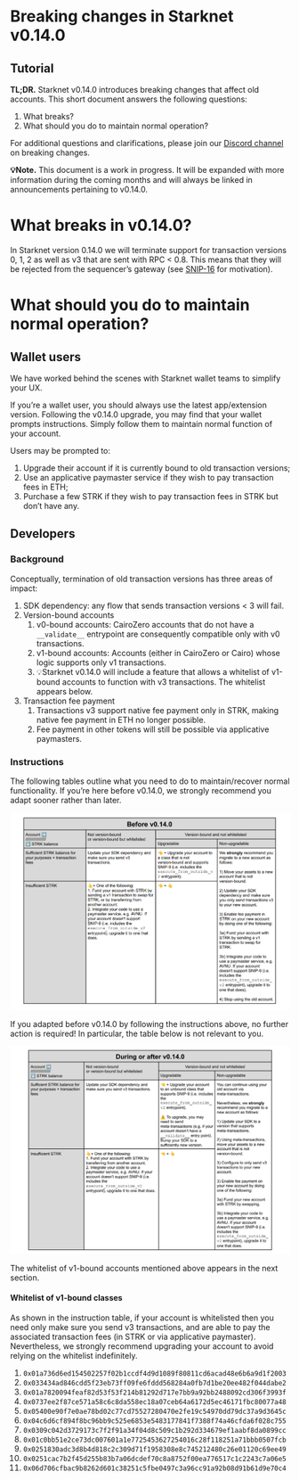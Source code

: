 # Breaking changes in Starknet v0.14.0

## Tutorial

**TL;DR.** Starknet v0.14.0 introduces breaking changes that affect old accounts. This short document answers the following questions:

1. What breaks?  
2. What should you do to maintain normal operation?

For additional questions and clarifications, please join our [Discord channel](https://discord.com/channels/793094838509764618/1341687457845870622) on breaking changes.

**💡Note.** This document is a work in progress. It will be expanded with more information during the coming months and will always be linked in announcements pertaining to v0.14.0.

# What breaks in v0.14.0?

In Starknet version 0.14.0 we will terminate support for transaction versions 0, 1, 2 as well as v3 that are sent with RPC < 0.8. This means that they will be rejected from the sequencer’s gateway (see [SNIP-16](https://github.com/starknet-io/SNIPs/blob/main/SNIPS/snip-16.md#motivation) for motivation).

# What should you do to maintain normal operation?

## Wallet users

We have worked behind the scenes with Starknet wallet teams to simplify your UX.

If you’re a wallet user, you should always use the latest app/extension version. Following the v0.14.0 upgrade, you may find that your wallet prompts instructions. Simply follow them to maintain normal function of your account.

Users may be prompted to:

1. Upgrade their account if it is currently bound to old transaction versions;  
2. Use an applicative paymaster service if they wish to pay transaction fees in ETH;  
3. Purchase a few STRK if they wish to pay transaction fees in STRK but don’t have any.

## Developers

### Background

Conceptually, termination of old transaction versions has three areas of impact:

1. SDK dependency: any flow that sends transaction versions \< 3 will fail.  
2. Version-bound accounts  
   1. v0-bound accounts: CairoZero accounts that do not have a `__validate__` entrypoint are consequently compatible only with v0 transactions.  
   2. v1-bound accounts: Accounts (either in CairoZero or Cairo) whose logic supports only v1 transactions.  
   3. 💡Starknet v0.14.0 will include a feature that allows a whitelist of v1-bound accounts to function with v3 transactions. The whitelist appears below.  
3. Transaction fee payment  
   1. Transactions v3 support native fee payment only in STRK, making native fee payment in ETH no longer possible.  
   2. Fee payment in other tokens will still be possible via applicative paymasters.

### Instructions

The following tables outline what you need to do to maintain/recover normal functionality.
If you’re here before v0.14.0, we strongly recommend you adapt sooner rather than later.

![alt text](asset1.png)

If you adapted before v0.14.0 by following the instructions above, no further action is required\! In particular, the table below is not relevant to you.

![alt text](asset2.png)


The whitelist of v1-bound accounts mentioned above appears in the next section.

#### Whitelist of v1-bound classes

As shown in the instruction table, if your account is whitelisted then you need only make sure you send v3 transactions, and are able to pay the associated transaction fees (in STRK or via applicative paymaster). Nevertheless, we strongly recommend upgrading your account to avoid relying on the whitelist indefinitely.

1. `0x01a736d6ed154502257f02b1ccdf4d9d1089f80811cd6acad48e6b6a9d1f2003`
2. `0x033434ad846cdd5f23eb73ff09fe6fddd568284a0fb7d1be20ee482f044dabe2`  
3. `0x01a7820094feaf82d53f53f214b81292d717e7bb9a92bb2488092cd306f3993f`  
4. `0x0737ee2f87ce571a58c6c8da558ec18a07ceb64a6172d5ec46171fbc80077a48`  
5. `0x05400e90f7e0ae78bd02c77cd75527280470e2fe19c54970dd79dc37a9d3645c`  
6. `0x04c6d6cf894f8bc96bb9c525e6853e5483177841f7388f74a46cfda6f028c755`  
7. `0x0309c042d3729173c7f2f91a34f04d8c509c1b292d334679ef1aabf8da0899cc`  
8. `0x01c0bb51e2ce73dc007601a1e7725453627254016c28f118251a71bbb0507fcb`  
9. `0x0251830adc3d8b4d818c2c309d71f1958308e8c745212480c26e01120c69ee49`  
10. `0x0251cac7b2f45d255b83b7a06dcdef70c8a8752f00ea776517c1c2243c7a06e5`  
11. `0x06d706cfbac9b8262d601c38251c5fbe0497c3a96cc91a92b08d91b61d9e70c4`
